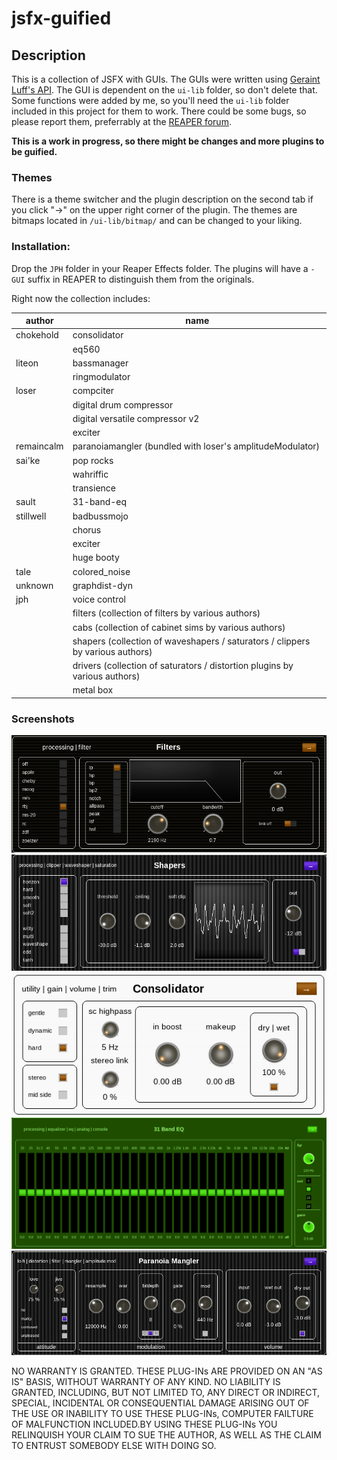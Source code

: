# jsfx-guified

## Description
This is a collection of JSFX with GUIs.
The GUIs were written using [Geraint Luff's API](https://github.com/geraintluff/jsfx-ui-lib). The GUI is dependent on the `ui-lib` folder, so don't delete that. Some functions were added by me, so you'll need the `ui-lib` folder included in this project for them to work.
There could be some bugs, so please report them, preferrably at the [REAPER forum](https://forum.cockos.com/showthread.php?t=246995).

**This is a work in progress, so there might be changes and more plugins to be guified.**

### Themes
There is a theme switcher and the plugin description on the second tab if you click "→" on the upper right corner of the plugin.
The themes are bitmaps located in `/ui-lib/bitmap/` and can be changed to your liking.

### Installation:
Drop the `JPH` folder in your Reaper Effects folder.
The plugins will have a `- GUI` suffix in REAPER to distinguish them from the originals.

Right now the collection includes:

|author|name|
|----|-----|
|chokehold|consolidator|
||eq560|
|liteon|bassmanager|
||ringmodulator|
|loser|compciter|
||digital drum compressor|
||digital versatile compressor v2|
||exciter|
|remaincalm|paranoiamangler (bundled with loser's amplitudeModulator)|
|sai'ke|pop rocks|
||wahriffic|
||transience|
|sault|31-band-eq|
|stillwell|badbussmojo|
||chorus|
||exciter|
||huge booty|
|tale|colored_noise|
|unknown|graphdist-dyn|
|jph|voice control|
||filters (collection of filters by various authors)|
||cabs (collection of cabinet sims by various authors)|
||shapers (collection of waveshapers / saturators / clippers by various authors)|
||drivers (collection of saturators / distortion plugins by various authors)|
||metal box|

### Screenshots
![Screenshot#1](https://github.com/JPH-jph/jsfx-guified/blob/main/screenshots/filters.png)
![Screenshot#2](https://github.com/JPH-jph/jsfx-guified/blob/main/screenshots/shapers.png)
![Screenshot#3](https://github.com/JPH-jph/jsfx-guified/blob/main/screenshots/consolidator.png)
![Screenshot#4](https://github.com/JPH-jph/jsfx-guified/blob/main/screenshots/eq2.png)
![Screenshot#5](https://github.com/JPH-jph/jsfx-guified/blob/main/screenshots/mangler.png)

NO WARRANTY IS GRANTED. THESE PLUG-INs ARE PROVIDED ON AN "AS IS" BASIS, WITHOUT WARRANTY OF ANY KIND. NO LIABILITY IS GRANTED, INCLUDING, BUT NOT LIMITED TO, ANY DIRECT OR INDIRECT,  SPECIAL,  INCIDENTAL OR CONSEQUENTIAL DAMAGE ARISING OUT OF  THE  USE  OR INABILITY  TO  USE  THESE PLUG-INs,  COMPUTER FAILTURE  OF MALFUNCTION INCLUDED.BY USING THESE PLUG-INs YOU RELINQUISH YOUR CLAIM TO SUE THE AUTHOR, AS WELL AS THE CLAIM TO ENTRUST SOMEBODY ELSE WITH DOING SO.
